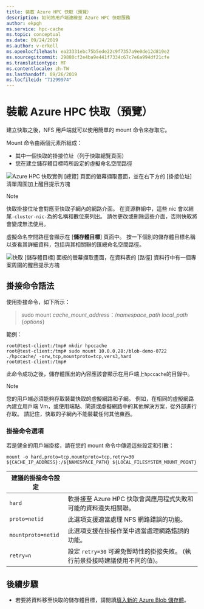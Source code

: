 ```yaml
---
title: 裝載 Azure HPC 快取（預覽）
description: 如何將用戶端連線至 Azure HPC 快取服務
author: ekpgh
ms.service: hpc-cache
ms.topic: conceptual
ms.date: 09/24/2019
ms.author: v-erkell
ms.openlocfilehash: ea23331ebc75b5ede22c9f7357a9e0de12d819e2
ms.sourcegitcommit: 29880cf2e4ba9e441f7334c67c7e6a994df21cfe
ms.translationtype: MT
ms.contentlocale: zh-TW
ms.lasthandoff: 09/26/2019
ms.locfileid: "71299974"
---
```

# <a name="mount-the-azure-hpc-cache-preview"></a>裝載 Azure HPC 快取（預覽）

建立快取之後，NFS 用戶端就可以使用簡單的 mount 命令來存取它。

Mount 命令由兩個元素所組成：

* 其中一個快取的掛接位址（列于快取總覽頁面）
* 您在建立儲存體目標時所設定的虛擬命名空間路徑

![Azure HPC 快取實例 [總覽] 頁面的螢幕擷取畫面，並在右下方的 [掛接位址] 清單周圍加上醒目提示方塊](media/hpc-cache-mount-addresses.png)

> [!NOTE] 
> 快取掛接位址會對應至快取子網內的網路介面。 在資源群組中，這些 nic 會以結尾`-cluster-nic-`為的名稱和數位來列出。 請勿更改或刪除這些介面，否則快取將會變成無法使用。

虛擬命名空間路徑會顯示在 [**儲存體目標**] 頁面中。 按一下個別的儲存體目標名稱以查看其詳細資料，包括與其相關聯的匯總命名空間路徑。

![快取 [儲存體目標] 面板的螢幕擷取畫面，在資料表的 [路徑] 資料行中有一個專案周圍的醒目提示方塊](media/hpc-cache-view-namespace-paths.png)

## <a name="mount-command-syntax"></a>掛接命令語法

使用掛接命令，如下所示：

> sudo mount *cache_mount_address*：/*namespace_path* *local_path* {*options*}

範例：

```
root@test-client:/tmp# mkdir hpccache
root@test-client:/tmp# sudo mount 10.0.0.28:/blob-demo-0722 ./hpccache/ -orw,tcp,mountproto=tcp,vers3,hard
root@test-client:/tmp# 
```

此命令成功之後，儲存體匯出的內容應該會顯示在用戶端上``hpccache``的目錄中。

> [!NOTE] 
> 您的用戶端必須能夠存取裝載快取的虛擬網路和子網。 例如，在相同的虛擬網路內建立用戶端 Vm，或使用端點、閘道或虛擬網路中的其他解決方案，從外部進行存取。 請記住，快取的子網內不能裝載任何其他東西。

### <a name="mount-command-options"></a>掛接命令選項

若是健全的用戶端掛接，請在您的 mount 命令中傳遞這些設定和引數： 

``mount -o hard,proto=tcp,mountproto=tcp,retry=30 ${CACHE_IP_ADDRESS}:/${NAMESPACE_PATH} ${LOCAL_FILESYSTEM_MOUNT_POINT}``

| 建議的掛接命令設定 | |
--- | --- 
``hard`` | 軟掛接至 Azure HPC 快取會與應用程式失敗和可能的資料遺失相關聯。 
``proto=netid`` | 此選項支援適當處理 NFS 網路錯誤的功能。
``mountproto=netid`` | 此選項支援在掛接作業中適當處理網路錯誤的功能。
``retry=n`` | 設定 ``retry=30`` 可避免暫時性的掛接失敗。 (執行前景掛接時建議使用不同的值)。

## <a name="next-steps"></a>後續步驟

* 若要將資料移至快取的儲存體目標，請閱讀[填入新的 Azure Blob 儲存體](hpc-cache-ingest.md)。
